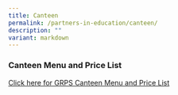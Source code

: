 ```yaml
---
title: Canteen
permalink: /partners-in-education/canteen/
description: ""
variant: markdown
---
```

### **Canteen Menu and Price List**

[Click here for GRPS Canteen Menu and Price List](https://drive.google.com/file/d/1bPrNx9GkvrS3g0dQAbNC-JrUo7Bp1308/view?usp=share_link)
